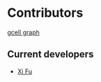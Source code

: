 # Contributors

[gcell graph](https://github.com/GET-Foundation/gcell/)

## Current developers

- [Xi Fu](https://github.com/fuxialexander)
